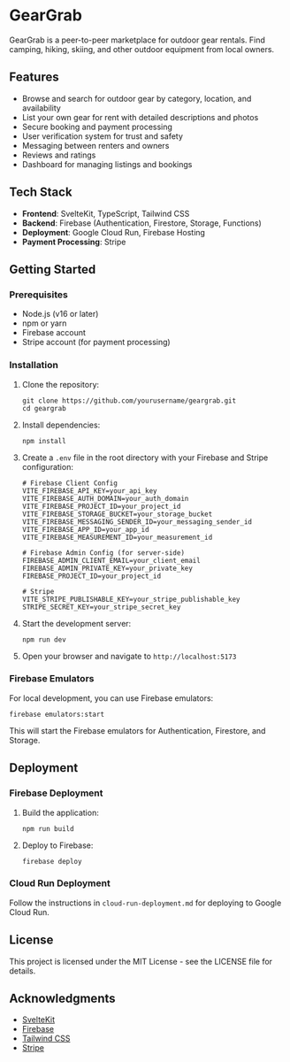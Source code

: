 # GearGrab

GearGrab is a peer-to-peer marketplace for outdoor gear rentals. Find camping, hiking, skiing, and other outdoor equipment from local owners.

## Features

- Browse and search for outdoor gear by category, location, and availability
- List your own gear for rent with detailed descriptions and photos
- Secure booking and payment processing
- User verification system for trust and safety
- Messaging between renters and owners
- Reviews and ratings
- Dashboard for managing listings and bookings

## Tech Stack

- **Frontend**: SvelteKit, TypeScript, Tailwind CSS
- **Backend**: Firebase (Authentication, Firestore, Storage, Functions)
- **Deployment**: Google Cloud Run, Firebase Hosting
- **Payment Processing**: Stripe

## Getting Started

### Prerequisites

- Node.js (v16 or later)
- npm or yarn
- Firebase account
- Stripe account (for payment processing)

### Installation

1. Clone the repository:
   ```
   git clone https://github.com/yourusername/geargrab.git
   cd geargrab
   ```

2. Install dependencies:
   ```
   npm install
   ```

3. Create a `.env` file in the root directory with your Firebase and Stripe configuration:
   ```
   # Firebase Client Config
   VITE_FIREBASE_API_KEY=your_api_key
   VITE_FIREBASE_AUTH_DOMAIN=your_auth_domain
   VITE_FIREBASE_PROJECT_ID=your_project_id
   VITE_FIREBASE_STORAGE_BUCKET=your_storage_bucket
   VITE_FIREBASE_MESSAGING_SENDER_ID=your_messaging_sender_id
   VITE_FIREBASE_APP_ID=your_app_id
   VITE_FIREBASE_MEASUREMENT_ID=your_measurement_id
   
   # Firebase Admin Config (for server-side)
   FIREBASE_ADMIN_CLIENT_EMAIL=your_client_email
   FIREBASE_ADMIN_PRIVATE_KEY=your_private_key
   FIREBASE_PROJECT_ID=your_project_id
   
   # Stripe
   VITE_STRIPE_PUBLISHABLE_KEY=your_stripe_publishable_key
   STRIPE_SECRET_KEY=your_stripe_secret_key
   ```

4. Start the development server:
   ```
   npm run dev
   ```

5. Open your browser and navigate to `http://localhost:5173`

### Firebase Emulators

For local development, you can use Firebase emulators:

```
firebase emulators:start
```

This will start the Firebase emulators for Authentication, Firestore, and Storage.

## Deployment

### Firebase Deployment

1. Build the application:
   ```
   npm run build
   ```

2. Deploy to Firebase:
   ```
   firebase deploy
   ```

### Cloud Run Deployment

Follow the instructions in `cloud-run-deployment.md` for deploying to Google Cloud Run.

## License

This project is licensed under the MIT License - see the LICENSE file for details.

## Acknowledgments

- [SvelteKit](https://kit.svelte.dev/)
- [Firebase](https://firebase.google.com/)
- [Tailwind CSS](https://tailwindcss.com/)
- [Stripe](https://stripe.com/)
